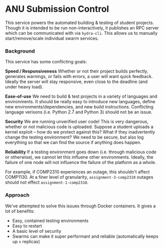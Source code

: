 # ANU Submission Control

This service powers the automated building & testing of student projects. Though it is intended to be run non-interactively, it publishes an RPC server which can be communicated with via `hydra-cli`. This allows us to manually start/remove/scale individual swarm services.

### Background

This service has some conflicting goals:

**Speed / Responsiveness**
Whether or not their project builds perfectly, generates warnings, or fails with errors, a user will want quick feedback. Ideally the server will stay responsive, even close to the deadline (and under heavy load).

**Ease-of-use**
We need to build & test projects in a variety of languages and environments. It should be really easy to introduce new languages, define new environments/dependencies, and new build instructions. Conflicting language verisons (i.e. Python 2.7 and Python 3) should not be an issue.

**Security**
We are running unverified user code! This is very dangerous, whether or not malicious code is uploaded. Suppose a student uploads a kernel exploit – how do we protect against this? What if they inadvertently change the testing environment? We need to be secure, but also log everything so that we can find the source if anything does happen.

**Reliability**
If a testing environment goes down (i.e. through malicious code or otherwise), we cannot let this influene other environments. Ideally, the failure of one node will not influence the failure of the platform as a whole.

For example, if COMP2310 experiences an outage, this shouldn't affect COMP1130. At a finer level of granularity, `assignment-3-comp2310` outages should not effect `assignment-1-comp2310`.



### Approach

We've attempted to solve this issues through Docker containers. It gives a lot of benefits:

- Easy, contained testing environments
- Easy to restart
- A basic level of security
- Swarms can make it super performant and reliable (automatically keeps up `n` replicas)

